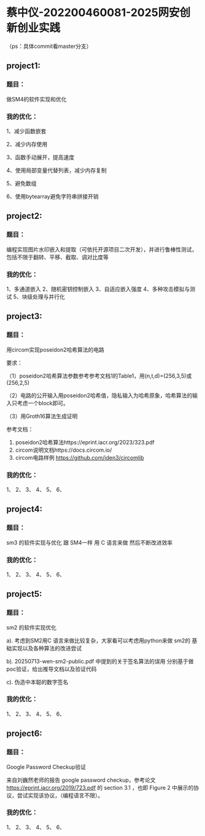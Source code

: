 # 蔡中仪-202200460081-2025网安创新创业实践

（ps：具体commit看master分支）

## project1:

### 题目：

做SM4的软件实现和优化

### 我的优化：

1、减少函数嵌套

2、减少内存使用

3、函数手动展开，提高速度

4、使用局部变量代替列表，减少内存复制

5、避免数组

6、使用bytearray避免字符串拼接开销

## project2:

### 题目：

编程实现图片水印嵌入和提取（可依托开源项目二次开发），并进行鲁棒性测试，包括不限于翻转、平移、截取、调对比度等

### 我的优化：

1、多通道嵌入
2、随机密钥控制嵌入
3、自适应嵌入强度
4、多种攻击模拟与测试
5、块级处理与并行化

## project3:

### 题目：

用circom实现poseidon2哈希算法的电路

要求：

（1）poseidon2哈希算法参数参考参考文档1的Table1，用(n,t,d)=(256,3,5)或(256,2,5)

（2）电路的公开输入用poseidon2哈希值，隐私输入为哈希原象，哈希算法的输入只考虑一个block即可。

（3）用Groth16算法生成证明

参考文档：

1. poseidon2哈希算法https://eprint.iacr.org/2023/323.pdf
2. circom说明文档https://docs.circom.io/
3. circom电路样例 https://github.com/iden3/circomlib

### 我的优化：

1、
2、
3、
4、
5、
6、

## project4:

### 题目：

sm3 的软件实现与优化 跟 SM4一样 用 C 语言来做 然后不断改进效率

### 我的优化：

1、
2、
3、
4、
5、
6、

## project5:

### 题目：

sm2 的软件实现优化

a). 考虑到SM2用C 语言来做比较复杂，大家看可以考虑用python来做 sm2的 基础实现以及各种算法的改进尝试

b). 20250713-wen-sm2-public.pdf 中提到的关于签名算法的误用 分别基于做poc验证，给出推导文档以及验证代码

c). 伪造中本聪的数字签名

### 我的优化：

1、
2、
3、
4、
5、
6、

## project6:

### 题目：

Google Password Checkup验证

来自刘巍然老师的报告  google password checkup，参考论文 https://eprint.iacr.org/2019/723.pdf 的 section 3.1 ，也即 Figure 2 中展示的协议，尝试实现该协议，（编程语言不限）。

### 我的优化：

1、
2、
3、
4、
5、
6、

